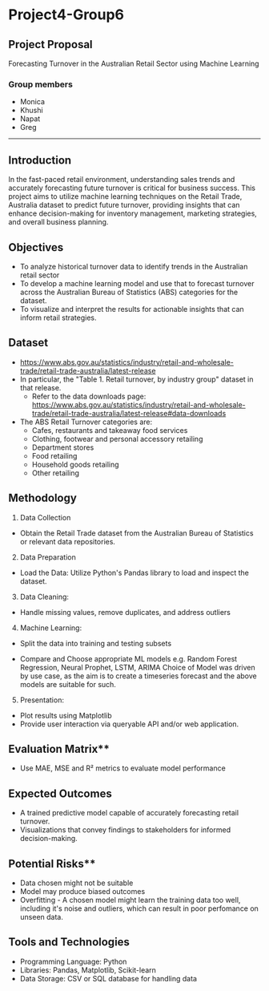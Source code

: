 

# Project4-Group6

## Project Proposal

 Forecasting Turnover in the Australian Retail Sector using Machine Learning

 ### Group members
 - Monica
 - Khushi
 - Napat
 - Greg

---

## Introduction

In the fast-paced retail environment, understanding sales trends and accurately forecasting
future turnover is critical for business success. This project aims to utilize machine learning
techniques on the Retail Trade, Australia dataset to predict future turnover, providing insights that
can enhance decision-making for inventory management, marketing strategies, and overall
business planning.

## Objectives
- To analyze historical turnover data to identify trends in the Australian retail sector
- To develop a machine learning model and use that to forecast turnover across the Australian Bureau of Statistics (ABS) categories for the dataset.
- To visualize and interpret the results for actionable insights that can inform retail strategies.

## Dataset

- https://www.abs.gov.au/statistics/industry/retail-and-wholesale-trade/retail-trade-australia/latest-release
- In particular, the "Table 1. Retail turnover, by industry group" dataset in that release.
    - Refer to the data downloads page: https://www.abs.gov.au/statistics/industry/retail-and-wholesale-trade/retail-trade-australia/latest-release#data-downloads 
- The ABS Retail Turnover categories are:
    - Cafes, restaurants and takeaway food services
    - Clothing, footwear and personal accessory retailing
    - Department stores
    - Food retailing
    - Household goods retailing
    - Other retailing

## Methodology


1. Data Collection
- Obtain the Retail Trade dataset from the Australian Bureau of Statistics or relevant
data repositories.
2. Data Preparation
- Load the Data: Utilize Python's Pandas library to load and inspect the dataset.
3. Data Cleaning:
- Handle missing values, remove duplicates, and address outliers
4. Machine Learning:
- Split the data into training and testing subsets
  
- Compare and Choose appropriate ML models e.g. Random Forest Regression, Neural Prophet, LSTM, ARIMA
  Choice of Model was driven by use case, as the aim is to create a timeseries forecast and the above models are suitable for such.
  
5. Presentation:
- Plot results using Matplotlib
- Provide user interaction via queryable API and/or web application.

 ## Evaluation Matrix**
- Use MAE, MSE and R² metrics to evaluate model performance

## Expected Outcomes
- A trained predictive model capable of accurately forecasting retail turnover.
- Visualizations that convey findings to stakeholders for informed decision-making.

## Potential Risks**
- Data chosen might not be suitable
- Model may produce biased outcomes
- Overfitting - A chosen model might learn the training data too well, including it's noise and outliers, which can result in poor perfomance on unseen data.

## Tools and Technologies
- Programming Language: Python
- Libraries: Pandas, Matplotlib, Scikit-learn
- Data Storage: CSV or SQL database for handling data
